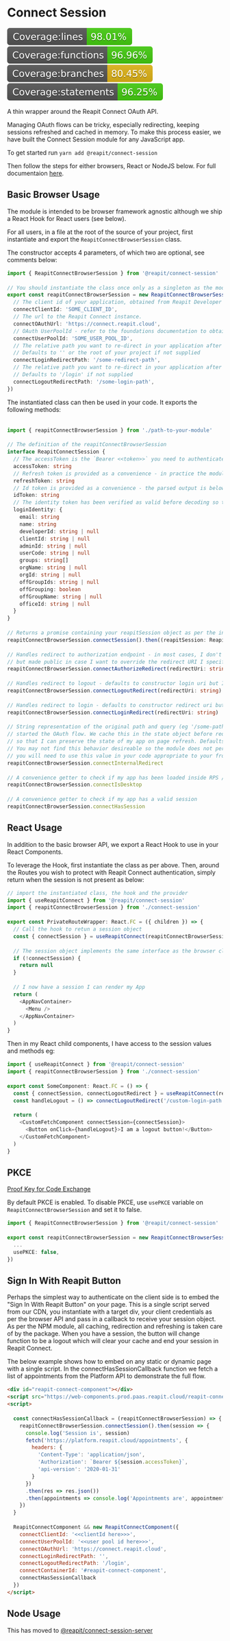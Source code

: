 # Connect Session

![lines](/packages/connect-session/src/tests/badges/badge-lines.svg) ![functions](/packages/connect-session/src/tests/badges/badge-functions.svg) ![branches](/packages/connect-session/src/tests/badges/badge-branches.svg) ![statements](/packages/connect-session/src/tests/badges/badge-statements.svg)

A thin wrapper around the Reapit Connect OAuth API.

Managing OAuth flows can be tricky, especially redirecting, keeping sessions refreshed and cached in memory. To make this process easier, we have built the Connect Session module for any JavaScript app.

To get started run `yarn add @reapit/connect-session`

Then follow the steps for either browsers, React or NodeJS below. For full documentaion [here](https://foundations-documentation.reapit.cloud/app-development/connect-session).

## Basic Browser Usage

The module is intended to be browser framework agnostic although we ship a React Hook for React users (see below).

For all users, in a file at the root of the source of your project, first instantiate and export the `ReapitConnectBrowserSession` class.

The constructor accepts 4 parameters, of which two are optional, see comments below:

```ts
import { ReapitConnectBrowserSession } from '@reapit/connect-session'

// You should instantiate the class once only as a singleton as the module manages it's own state
export const reapitConnectBrowserSession = new ReapitConnectBrowserSession({
  // The client id of your application, obtained from Reapit Developer Portal
  connectClientId: 'SOME_CLIENT_ID',
  // The url to the Reapit Connect instance.
  connectOAuthUrl: 'https://connect.reapit.cloud',
  // OAuth UserPoolId - refer to the foundations documentation to obtain this for the correct environment
  connectUserPoolId: 'SOME_USER_POOL_ID',
  // The relative path you want to re-direct in your application after a successful login. You will have supplied this when you registered your app.
  // Defaults to '' or the root of your project if not supplied
  connectLoginRedirectPath: '/some-redirect-path',
  // The relative path you want to re-direct in your application after a successful logout. You will have supplied this when you registered your app.
  // Defaults to '/login' if not supplied
  connectLogoutRedirectPath: '/some-login-path',
})
```

The instantiated class can then be used in your code. It exports the following methods:

```ts

import { reapitConnectBrowserSession } from './path-to-your-module'

// The definition of the reapitConnectBrowserSession
interface ReapitConnectSession {
  // The accessToken is the `Bearer <<token>>` you need to authenticate against the platform API.
  accessToken: string
  // Refresh token is provided as a convenience - in practice the module handle's refreshing and caching of your session out the box
  refreshToken: string
  // Id token is provided as a convenience - the parsed output is below in the loginIdentity object below
  idToken: string
  // The identity token has been verified as valid before decoding so that you can trust it's claims
  loginIdentity: {
    email: string
    name: string
    developerId: string | null
    clientId: string | null
    adminId: string | null
    userCode: string | null
    groups: string[]
    orgName: string | null
    orgId: string | null
    offGroupIds: string | null
    offGrouping: boolean
    offGroupName: string | null
    officeId: string | null
  }
}

// Returns a promise containing your reapitSession object as per the interface above
reapitConnectBrowserSession.connectSession().then((reapitSession: ReapitConnectSession) => reapitSession)

// Handles redirect to authorization endpoint - in most cases, I don't need to call in my app as handled by the module
// but made public in case I want to override the redirect URI I specified in the constructor
reapitConnectBrowserSession.connectAuthorizeRedirect(redirectUri: string)

// Handles redirect to logout - defaults to constructor login uri but I can override if I like.
reapitConnectBrowserSession.connectLogoutRedirect(redirectUri: string)

// Handles redirect to login - defaults to constructor redirect uri but I can override if I like.
reapitConnectBrowserSession.connectLoginRedirect(redirectUri: string)

// String representation of the original path and query (eg '/some-path?someQuery=true'), of the page I was on before I
// started the OAuth flow. We cache this in the state object before redirecting to the authorize endpoint as a convenience
// so that I can preserve the state of my app on page refresh. Defaults to null if no state param exists in my current URI.
// You may not find this behavior desireable so the module does not perform the redirect by default, however if you do
// you will need to use this value in your code appropriate to your front end stack eg using a redirect component in React Router
reapitConnectBrowserSession.connectInternalRedirect

// A convenience getter to check if my app has been loaded inside RPS / Desktop / Agency Cloud
reapitConnectBrowserSession.connectIsDesktop

// A convenience getter to check if my app has a valid session
reapitConnectBrowserSession.connectHasSession

```

## React Usage

In addition to the basic browser API, we export a React Hook to use in your React Components.

To leverage the Hook, first instantiate the class as per above. Then, around the Routes you wish to protect with Reapit Connect authentication, simply return when the session is not present as below:

```ts
// import the instantiated class, the hook and the provider
import { useReapitConnect } from '@reapit/connect-session'
import { reapitConnectBrowserSession } from './connect-session'

export const PrivateRouteWrapper: React.FC = ({ children }) => {
  // Call the hook to retun a session object
  const { connectSession } = useReapitConnect(reapitConnectBrowserSession)

  // The session object implements the same interface as the browser class with the exception that the connectSession promise is handled wrapped in a useEffect hook and so is just an objecy or null. Here I return null from the component while I am fetching a session
  if (!connectSession) {
    return null
  }

  // I now have a session I can render my App
  return (
    <AppNavContainer>
      <Menu />
    </AppNavContainer>
  )
}
```

Then in my React child components, I have access to the session values and methods eg:

```ts
import { useReapitConnect } from '@reapit/connect-session'
import { reapitConnectBrowserSession } from './connect-session'

export const SomeComponent: React.FC = () => {
  const { connectSession, connectLogoutRedirect } = useReapitConnect(reapitConnectBrowserSession)
  const handleLogout = () => connectLogoutRedirect('/custom-login-path') // Optional path param

  return (
    <CustomFetchComponent connectSession={connectSession}>
      <Button onClick={handleLogout}>I am a logout button!</Button>
    </CustomFetchComponent>
  )
}
```

## PKCE 

[Proof Key for Code Exchange](https://oauth.net/2/pkce/)

By default PKCE is enabled. To disable PKCE, use `usePKCE` variable on `ReapitConnectBrowserSession` and set it to false.

```ts
import { ReapitConnectBrowserSession } from '@reapit/connect-session'

export const reapitConnectBrowserSession = new ReapitConnectBrowserSession({
  ...
  usePKCE: false,
})
```

## Sign In With Reapit Button

Perhaps the simplest way to authenticate on the client side is to embed the "Sign In With Reapit Button" on your page. This is a single script served from our CDN, you instantiate with a target div, your client credentials as per the browser API and pass in a callback to receive your session object. As per the NPM module, all caching, redirection and refreshing is taken care of by the package. When you have a session, the button will change function to be a logout which will clear your cache and end your session in Reapit Connect.

The below example shows how to embed on any static or dynamic page with a single script. In the connectHasSessionCallback function we fetch a list of appointments from the Platform API to demonstrate the full flow.

```html
<div id="reapit-connect-component"></div>
<script src="https://web-components.prod.paas.reapit.cloud/reapit-connect-component.js"></script>
<script>

  const connectHasSessionCallback = (reapitConnectBrowserSession) => {
    reapitConnectBrowserSession.connectSession().then(session => {
      console.log('Session is', session)
      fetch('https://platform.reapit.cloud/appointments', {
        headers: {
          'Content-Type': 'application/json',
          'Authorization': `Bearer ${session.accessToken}`,
          'api-version': '2020-01-31'
        }
      })
      .then(res => res.json())
      .then(appointments => console.log('Appointmemts are', appointments))
    })
  }

  ReapitConnectComponent && new ReapitConnectComponent({
    connectClientId: '<<clientId here>>>',
    connectUserPoolId: '<<user pool id here>>>',
    connectOAuthUrl: 'https://connect.reapit.cloud',
    connectLoginRedirectPath: '',
    connectLogoutRedirectPath: '/login',
    connectContainerId: '#reapit-connect-component',
    connectHasSessionCallback
  })
</script>

```
## Node Usage

This has moved to [@reapit/connect-session-server](https://www.npmjs.com/package/@reapit/connect-session-server)
 

